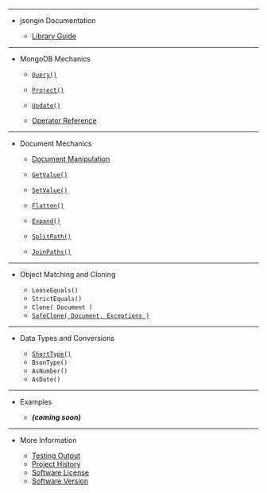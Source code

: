 <!-- _sidebar.md -->

<hr>

- jsongin Documentation

	- [Library Guide](guides/Library%20Guide.md)

<hr>

- MongoDB Mechanics

	- [`Query()`](guides/jsongin/Query.md)
	- [`Project()`](guides/jsongin/Project.md)
	- [`Update()`](guides/jsongin/Update.md)
	
	- [Operator Reference](guides/Operator%20Reference.md)

<hr>

- Document Mechanics

	- [Document Manipulation](guides/Document%20Manipulation.md)

	- [`GetValue()`](guides/jsongin/GetValue.md)
	- [`SetValue()`](guides/jsongin/SetValue.md)
	- [`Flatten()`](guides/jsongin/Flatten.md)
	- [`Expand()`](guides/jsongin/Expand.md)
	- [`SplitPath()`](guides/jsongin/SplitPath.md)
	- [`JoinPaths()`](guides/jsongin/JoinPaths.md)

<hr>

- Object Matching and Cloning

	- `LooseEquals()`
	- `StrictEquals()`
	- `Clone( Document )`
	- [`SafeClone( Document, Exceptions )`](guides/jsongin/SafeClone.md)

<hr>

- Data Types and Conversions

	- [`ShortType()`](guides/Short%20Types.md)
	- `BsonType()`
	- `AsNumber()`
	- `AsDate()`

<hr>

- Examples

	- ***(coming soon)***

<hr>

- More Information

	- [Testing Output](external/tests.md)
	- [Project History](external/history.md)
	- [Software License](external/license.md)
	- [Software Version](external/version.md)

